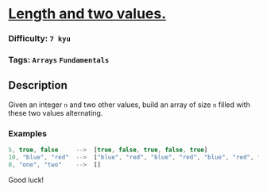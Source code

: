 # [Length and two values.](https://www.codewars.com/kata/62a611067274990047f431a8)

### Difficulty: `7 kyu`

### Tags: `Arrays` `Fundamentals`

## Description

Given an integer `n` and two other values, build an array of size `n` filled with these two values alternating.

### Examples

```js
5, true, false     -->  [true, false, true, false, true]
10, "blue", "red"  -->  ["blue", "red", "blue", "red", "blue", "red", "blue", "red", "blue", "red"]
0, "one", "two"    -->  []
```

Good luck!